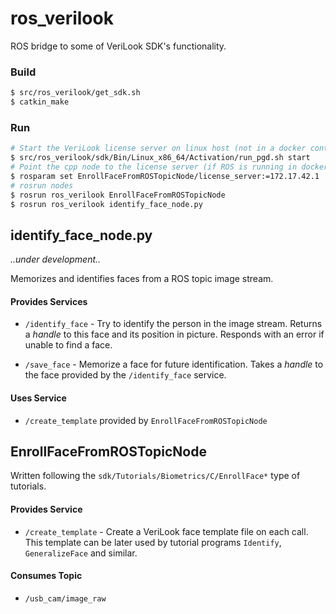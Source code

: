 # ros_verilook

ROS bridge to some of VeriLook SDK's functionality.

### Build
```bash
$ src/ros_verilook/get_sdk.sh
$ catkin_make
```

### Run
```bash
# Start the VeriLook license server on linux host (not in a docker container)
$ src/ros_verilook/sdk/Bin/Linux_x86_64/Activation/run_pgd.sh start
# Point the cpp node to the license server (if ROS is running in docker)
$ rosparam set EnrollFaceFromROSTopicNode/license_server:=172.17.42.1
# rosrun nodes
$ rosrun ros_verilook EnrollFaceFromROSTopicNode
$ rosrun ros_verilook identify_face_node.py
```

## identify_face_node.py

*..under development..*

Memorizes and identifies faces from a ROS topic image stream.

#### Provides Services
* `/identify_face` - Try to identify the person in the image stream. Returns a *handle* to this face and its position in picture. Responds with an error if unable to find a face.

* `/save_face` - Memorize a face for future identification. Takes a *handle* to the face provided by the `/identify_face` service.

#### Uses Service
* `/create_template` provided by `EnrollFaceFromROSTopicNode`

## EnrollFaceFromROSTopicNode

Written following the `sdk/Tutorials/Biometrics/C/EnrollFace*` type of tutorials.

#### Provides Service
* `/create_template` -  Create a VeriLook face template file on each call. This template can be later used by tutorial programs `Identify`, `GeneralizeFace` and similar.

#### Consumes Topic
* `/usb_cam/image_raw`
